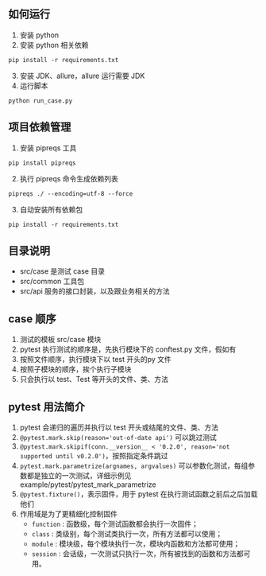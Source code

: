 ## 如何运行

1. 安装 python
2. 安装 python 相关依赖

```shell
pip install -r requirements.txt
```

3. 安装 JDK、allure，allure 运行需要 JDK
4. 运行脚本

```shell
python run_case.py
```

## 项目依赖管理

1. 安装 pipreqs 工具

```shell
pip install pipreqs
```

2. 执行 pipreqs 命令生成依赖列表

```shell
pipreqs ./ --encoding=utf-8 --force
```

3. 自动安装所有依赖包

```shell
pip install -r requirements.txt
```

## 目录说明

* src/case 是测试 case 目录
* src/common 工具包
* src/api 服务的接口封装，以及跟业务相关的方法

## case 顺序

1. 测试的模板 src/case 模块
2. pytest 执行测试的顺序是，先执行模块下的 conftest.py 文件，假如有
3. 按照文件顺序，执行模块下以 test 开头的py 文件
4. 按照子模块的顺序，挨个执行子模块
5. 只会执行以 test、Test 等开头的文件、类、方法

## pytest 用法简介

1. pytest 会递归的遍历并执行以 test 开头或结尾的文件、类、方法
2. `@pytest.mark.skip(reason='out-of-date api')` 可以跳过测试
3. `@pytest.mark.skipif(conn.__version__ < '0.2.0', reason='not supported until v0.2.0')`，按照指定条件跳过
4. `pytest.mark.parametrize(argnames, argvalues)` 可以参数化测试，每组参数都是独立的一次测试，详细示例见 example/pytest/pytest_mark_parametrize
5. `@pytest.fixture()`，表示固件，用于 pytest 在执行测试函数之前后之后加载他们
6. 作用域是为了更精细化控制固件
    * `function` : 函数级，每个测试函数都会执行一次固件；
    * `class` : 类级别，每个测试类执行一次，所有方法都可以使用；
    * `module` : 模块级，每个模块执行一次，模块内函数和方法都可使用；
    * `session` : 会话级，一次测试只执行一次，所有被找到的函数和方法都可用。
